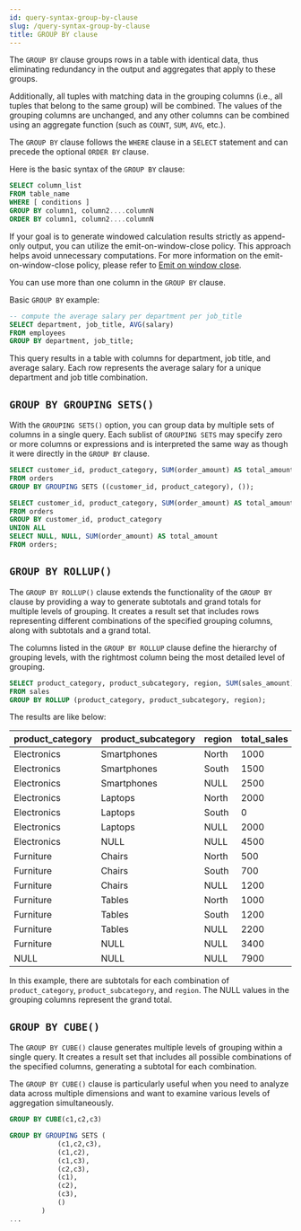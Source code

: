 ```yaml
---
id: query-syntax-group-by-clause
slug: /query-syntax-group-by-clause
title: GROUP BY clause
---
```


The `GROUP BY` clause groups rows in a table with identical data, thus eliminating redundancy in the output and aggregates that apply to these groups.

Additionally, all tuples with matching data in the grouping columns (i.e., all tuples that belong to the same group) will be combined. The values of the grouping columns are unchanged, and any other columns can be combined using an aggregate function (such as `COUNT`, `SUM`, `AVG`, etc.).

The `GROUP BY` clause follows the `WHERE` clause in a `SELECT` statement and can precede the optional `ORDER BY` clause.

Here is the basic syntax of the `GROUP BY` clause:

```sql
SELECT column_list
FROM table_name
WHERE [ conditions ]
GROUP BY column1, column2....columnN
ORDER BY column1, column2....columnN
```

If your goal is to generate windowed calculation results strictly as append-only output, you can utilize the emit-on-window-close policy. This approach helps avoid unnecessary computations. For more information on the emit-on-window-close policy, please refer to [Emit on window close](/transform/emit-on-window-close.md).

You can use more than one column in the `GROUP BY` clause.

Basic `GROUP BY` example:

```sql
-- compute the average salary per department per job_title
SELECT department, job_title, AVG(salary)
FROM employees
GROUP BY department, job_title;
```

This query results in a table with columns for department, job title, and average salary. Each row represents the average salary for a unique department and job title combination.

## `GROUP BY GROUPING SETS()`

With the `GROUPING SETS()` option, you can group data by multiple sets of columns in a single query. Each sublist of `GROUPING SETS` may specify zero or more columns or expressions and is interpreted the same way as though it were directly in the `GROUP BY` clause.

```sql title="With GROUPING SETS"
SELECT customer_id, product_category, SUM(order_amount) AS total_amount
FROM orders
GROUP BY GROUPING SETS ((customer_id, product_category), ());
```

```sql title="Without GROUPING SETS"
SELECT customer_id, product_category, SUM(order_amount) AS total_amount
FROM orders
GROUP BY customer_id, product_category
UNION ALL
SELECT NULL, NULL, SUM(order_amount) AS total_amount
FROM orders;
```

## `GROUP BY ROLLUP()`

The `GROUP BY ROLLUP()` clause extends the functionality of the `GROUP BY` clause by providing a way to generate subtotals and grand totals for multiple levels of grouping. It creates a result set that includes rows representing different combinations of the specified grouping columns, along with subtotals and a grand total.

The columns listed in the `GROUP BY ROLLUP` clause define the hierarchy of grouping levels, with the rightmost column being the most detailed level of grouping.

```sql
SELECT product_category, product_subcategory, region, SUM(sales_amount) AS total_sales
FROM sales
GROUP BY ROLLUP (product_category, product_subcategory, region);
```

The results are like below:

| product_category | product_subcategory | region | total_sales |
| ---------------- | ------------------- | ------ | ----------- |
| Electronics      | Smartphones         | North  | 1000        |
| Electronics      | Smartphones         | South  | 1500        |
| Electronics      | Smartphones         | NULL   | 2500        |
| Electronics      | Laptops             | North  | 2000        |
| Electronics      | Laptops             | South  | 0           |
| Electronics      | Laptops             | NULL   | 2000        |
| Electronics      | NULL                | NULL   | 4500        |
| Furniture        | Chairs              | North  | 500         |
| Furniture        | Chairs              | South  | 700         |
| Furniture        | Chairs              | NULL   | 1200        |
| Furniture        | Tables              | North  | 1000        |
| Furniture        | Tables              | South  | 1200        |
| Furniture        | Tables              | NULL   | 2200        |
| Furniture        | NULL                | NULL   | 3400        |
| NULL             | NULL                | NULL   | 7900        |

In this example, there are subtotals for each combination of `product_category`, `product_subcategory`, and `region`. The NULL values in the grouping columns represent the grand total.

## `GROUP BY CUBE()`

The `GROUP BY CUBE()` clause generates multiple levels of grouping within a single query. It creates a result set that includes all possible combinations of the specified columns, generating a subtotal for each combination.

The `GROUP BY CUBE()` clause is particularly useful when you need to analyze data across multiple dimensions and want to examine various levels of aggregation simultaneously.

```sql title="GROUP BY CUBE clause"
GROUP BY CUBE(c1,c2,c3) 
```

```sql title="Equivalent GROUP BY GROUPING SETS clause"
GROUP BY GROUPING SETS (
            (c1,c2,c3), 
            (c1,c2),
            (c1,c3),
            (c2,c3),
            (c1),
            (c2),
            (c3), 
            ()
        ) 
...
